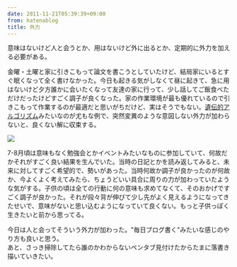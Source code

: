 ```yaml
---
date: 2011-11-21T05:39:39+09:00
from: hatenablog
title: 外力
---
```


<p>意味はないけど人と会うとか、用はないけど外に出るとか、定期的に外力を加える必要がある。</p><p>金曜・土曜と家に引きこもって論文を書こうとしていたけど、結局家にいるとすぐ眠くなって全く書けなかった。今日も起きる気がしなくて昼に起きて、急に用はないけど夕方誰かに会いたくなって友達の家に行って、少し話してご飯食べただけだったけどすごく調子が良くなった。家の作業環境が最も優れているので引きこもって作業するのが最適だと思いがちだけど、実はそうでもない。<a class="keyword" href="http://d.hatena.ne.jp/keyword/%B0%E4%C5%C1%C5%AA%A5%A2%A5%EB%A5%B4%A5%EA%A5%BA%A5%E0">遺伝的アルゴリズム</a>みたいなのが尤もな例で、突然変異のような意図しない外力が加わらないと、良くない解に収束する。</p><p><img src="http://dl.dropbox.com/u/5978869/image/20111121_064108.png"/></p><p>7-8月頃は意味もなく勉強会とかイベントみたいなものに参加していて、何故だかそれがすごく良い結果を生んでいた。当時の日記とかを読み返してみると、未来に対してすごく希望的で、勢いがあった。当時何故か調子が良かったのが何故か、今よくよく考えてみたら、ちょうどいい具合に周りの力が加わっていたような気がする。子供の頃は全ての行動に何の意味も求めてなくて、そのおかげですごく調子が良かった。それが段々背が伸びて少し先がよく見えるようになってきたせいで、意味がないと思い込むようになっていて良くない。もっと子供っぽく生きたいと前から思ってる。</p><p>今日は人と会ってそういう外力が加わった。"毎日ブログ書く"みたいな感じのやり方も良いと思う。<br />
あと、さっき掃除してたら誰のかわからないペンタブ見付けたからたまに落書き描いていきたい。</p>

